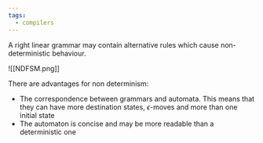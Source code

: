```yaml
---
tags:
  - compilers
---
```

A right linear grammar may contain alternative rules which cause non-deterministic behaviour.

![[NDFSM.png]]

There are advantages for non determinism:
- The correspondence between grammars and automata. This means that they can have more destination states, $\epsilon$-moves and more than one initial state
- The automaton is concise and may be more readable than a deterministic one

